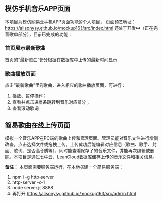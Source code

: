 ## 模仿手机音乐APP页面
本项目为模仿网易云手机APP页面功能的个人项目，
页面预览地址：https://alisonysy.github.io/mockup163/src/index.html 
还处于开发中（正在完善歌单部分），目前已完成的功能：
### 首页展示最新歌曲
首页的“最新歌曲”部分根据在数据库中上传的最新时间显示
### 歌曲播放页面
点击“最新歌曲”里的歌曲，进入相应的歌曲播放页面，可进行：
1. 播放、暂停操作；
2. 查看并点击进度条跳转到音乐对应部分；
3. 查看滚动歌词

## 简易歌曲在线上传页面
模拟一个音乐APP在PC端的歌曲上传和管理页面。管理员能对音乐文件进行增删改查，点击选择文件或拖拽上传，上传成功后能编辑对应信息（歌曲、歌手、封面、歌词、是否高音质等），同时能查看保存了的音乐文件，并能再次编辑或删除。本项目是通过七牛云、LeanCloud数据库储存上传的音乐文件和相关信息。

**备注：** 本页面需要服务端运行，在本地搭建一个简易服务端：
1. npm i -g http-server
2. http-server -c-1
3. node server.js 8888
4. 再打开 https://alisonysy.github.io/mockup163/src/admin.html